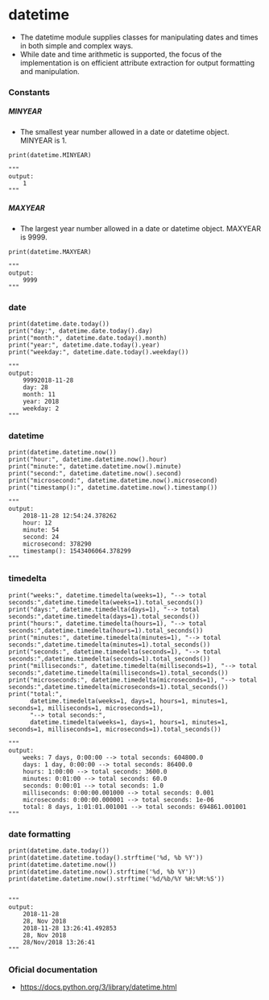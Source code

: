 # datetime

- The datetime module supplies classes for manipulating dates and times in both simple and complex ways.
- While date and time arithmetic is supported, the focus of the implementation is on efficient attribute extraction for output formatting and manipulation.


### Constants

##### MINYEAR

- The smallest year number allowed in a date or datetime object. MINYEAR is 1.

```
print(datetime.MINYEAR)

"""
output:
    1
"""
```

##### MAXYEAR

- The largest year number allowed in a date or datetime object. MAXYEAR is 9999.

```
print(datetime.MAXYEAR)

"""
output:
    9999
"""
```

### date

```
print(datetime.date.today())
print("day:", datetime.date.today().day)
print("month:", datetime.date.today().month)
print("year:", datetime.date.today().year)
print("weekday:", datetime.date.today().weekday())

"""
output:
    99992018-11-28
    day: 28
    month: 11
    year: 2018
    weekday: 2
"""
```

### datetime

```
print(datetime.datetime.now())
print("hour:", datetime.datetime.now().hour)
print("minute:", datetime.datetime.now().minute)
print("second:", datetime.datetime.now().second)
print("microsecond:", datetime.datetime.now().microsecond)
print("timestamp():", datetime.datetime.now().timestamp())

"""
output:
    2018-11-28 12:54:24.378262
    hour: 12
    minute: 54
    second: 24
    microsecond: 378290
    timestamp(): 1543406064.378299
"""
```


### timedelta

```
print("weeks:", datetime.timedelta(weeks=1), "--> total seconds:",datetime.timedelta(weeks=1).total_seconds())
print("days:", datetime.timedelta(days=1), "--> total seconds:",datetime.timedelta(days=1).total_seconds())
print("hours:", datetime.timedelta(hours=1), "--> total seconds:",datetime.timedelta(hours=1).total_seconds())
print("minutes:", datetime.timedelta(minutes=1), "--> total seconds:",datetime.timedelta(minutes=1).total_seconds())
print("seconds:", datetime.timedelta(seconds=1), "--> total seconds:",datetime.timedelta(seconds=1).total_seconds())
print("milliseconds:", datetime.timedelta(milliseconds=1), "--> total seconds:",datetime.timedelta(milliseconds=1).total_seconds())
print("microseconds:", datetime.timedelta(microseconds=1), "--> total seconds:",datetime.timedelta(microseconds=1).total_seconds())
print("total:",
      datetime.timedelta(weeks=1, days=1, hours=1, minutes=1, seconds=1, milliseconds=1, microseconds=1),
      "--> total seconds:",
      datetime.timedelta(weeks=1, days=1, hours=1, minutes=1, seconds=1, milliseconds=1, microseconds=1).total_seconds())

"""
output:
    weeks: 7 days, 0:00:00 --> total seconds: 604800.0
    days: 1 day, 0:00:00 --> total seconds: 86400.0
    hours: 1:00:00 --> total seconds: 3600.0
    minutes: 0:01:00 --> total seconds: 60.0
    seconds: 0:00:01 --> total seconds: 1.0
    milliseconds: 0:00:00.001000 --> total seconds: 0.001
    microseconds: 0:00:00.000001 --> total seconds: 1e-06
    total: 8 days, 1:01:01.001001 --> total seconds: 694861.001001
"""
```


### date formatting

```
print(datetime.date.today())
print(datetime.datetime.today().strftime('%d, %b %Y'))
print(datetime.datetime.now())
print(datetime.datetime.now().strftime('%d, %b %Y'))
print(datetime.datetime.now().strftime('%d/%b/%Y %H:%M:%S'))


"""
output:
    2018-11-28
    28, Nov 2018
    2018-11-28 13:26:41.492853
    28, Nov 2018
    28/Nov/2018 13:26:41
"""
```


### Oficial documentation

- https://docs.python.org/3/library/datetime.html
